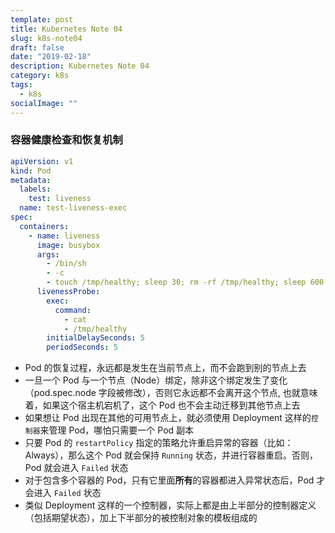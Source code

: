 ```yaml
---
template: post
title: Kubernetes Note 04
slug: k8s-note04
draft: false
date: "2019-02-18"
description: Kubernetes Note 04
category: k8s
tags:
  - k8s
socialImage: ""
---
```


### 容器健康检查和恢复机制

```yaml
apiVersion: v1
kind: Pod
metadata:
  labels:
    test: liveness
  name: test-liveness-exec
spec:
  containers:
    - name: liveness
      image: busybox
      args:
        - /bin/sh
        - -c
        - touch /tmp/healthy; sleep 30; rm -rf /tmp/healthy; sleep 600
      livenessProbe:
        exec:
          command:
            - cat
            - /tmp/healthy
        initialDelaySeconds: 5
        periodSeconds: 5
```

- Pod 的恢复过程，永远都是发生在当前节点上，而不会跑到别的节点上去
- 一旦一个 Pod 与一个节点（Node）绑定，除非这个绑定发生了变化（pod.spec.node 字段被修改），否则它永远都不会离开这个节点, 也就意味着，如果这个宿主机宕机了，这个 Pod 也不会主动迁移到其他节点上去
- 如果想让 Pod 出现在其他的可用节点上，就必须使用 Deployment 这样的`控制器`来管理 Pod，哪怕只需要一个 Pod 副本
- 只要 Pod 的 `restartPolicy` 指定的策略允许重启异常的容器（比如：Always），那么这个 Pod 就会保持 `Running` 状态，并进行容器重启。否则，Pod 就会进入 `Failed` 状态
- 对于包含多个容器的 Pod，只有它里面**所有**的容器都进入异常状态后，Pod 才会进入 `Failed` 状态
- 类似 Deployment 这样的一个控制器，实际上都是由上半部分的控制器定义（包括期望状态），加上下半部分的被控制对象的模板组成的
